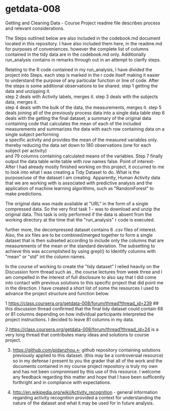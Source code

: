 getdata-008 
=========== 
 
 
Getting and Cleaning Data - Course Project readme file describes process and relevant considerations. 
 
 
 
 
The Steps outlined below are also included in the codebook.md document located in this repository. I have also included them here, in the readme.md for purposes of conveniences. however the complete list of columns contained in the tidy data are in the codebook.md only. Additionally run_analysis contains in remarks through out  in an attempt to clarify steps.  
 
 
Relating to the R code contained in my run_analysis, I have divided the project into Steps. each step is marked in the  r code itself making it easier to understand the purpose of any particular function or line of code. After the steps is some additional observations to be shared. 
step 1  getting the data and unzipping it.  
step 2  deals with Activity labels, merges it. 
step 3  deals with the subjects data, merges it.  
step 4  deals with the bulk of the data, the measurements, merges it. 
step 5  deals joining all of the previously process data into a single data table 
step 6  deals with the getting the final dataset, a summary of the original data  
        containing  code that calculates the mean of each of the included measurements 
        and summarizes the data with each row containing data on a single subject performing  
        a specific activity and provides the mean of the measured variables only.  
        thereby reducing the data set down to 180 observations (one for each subject per activity)  
        and 79 columns containing calculated means of the variables. 
Step 7 finally output the data table write table with row names false. 
Point of interest- 
After I had already mostly finished working on this project, it occurred to me to look into what I was creating a Tidy Dataset to do. What is the purpose/use of the dataset I am creating. Apparently, Human Activity data that we are working with is associated with predictive analysis and the application of machine learning algorithms, such as "RandomForest" to make predictions.  
 
 
The original data was made available at "URL" in the form of a single compressed data. So the very first 
task 1 - was to download and unzip the original data. This task is only performed if the data is absent from the working directory at the time that the "run_analysis" r code is executed. 
 
 
further more, the decompressed dataset contains 6 .csv files of interest. Also, the six files are to be combined/merged together to form a single dataset that is then subseted according to include only the columns that are measurements of the mean or the standard deviation. The subsetting to achieve this was accomplished by using grepl() to Identify columns with "mean" or "std" int the column names.  
 
 
In the course of working to create the "tidy dataset" I relied heavily on the Discussion form thread such as , the course lectures from week three and I am compelled in the interest of full disclosure to also say that I did come into contact with previous solutions to this specific project that did point me in the direction. I have created a short list of some the resources I used to advance the project structure and function below. 
 
 
1 https://class.coursera.org/getdata-008/forum/thread?thread_id=239 ## this discussion thread confirmed that the final tidy dataset could contain 68 or 81 columns depending on how individual participants interpreted the project instructions. I decided to leave 81 columns in my data. 
 
 
2.https://class.coursera.org/getdata-008/forum/thread?thread_id=24 is a very long thread that contributes many ideas and solutions to course project. 
  
3. https://github.com/pidanzhou.<- github repository containing solutions previously applied to this dataset. (this may be a controversial resource) so in my defense I present to you the grader that all of the work and the documents contained in my course project repository is truly my own and has not been compromised by this use of this resource. I welcome any feedback regarding this matter and hope that I have been sufficently forthright and in compliance with expectations.

 4. http://en.wikipedia.org/wiki/Activity_recognition - general information regarding activity recognition provided a context for understanding the nature of the dataset and what it may be used for in future analysis.
 